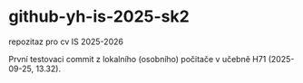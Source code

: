 # github-yh-is-2025-sk2
repozitaz pro cv IS 2025-2026

První testovaci commit z lokalního (osobního) počitače v učebně H71 (2025-09-25, 13.32).
